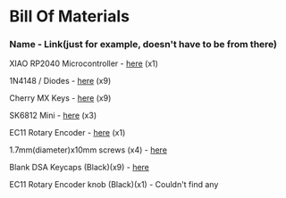 # Bill Of Materials

### Name - Link(just for example, doesn't have to be from there)

XIAO RP2040 Microcontroller - [here](https://www.amazon.in/Microcontroller-Dual-Core-MicroPython-CircuitPython-Interfaces/dp/B09NNVNW7M/ref=sr_1_1_sspa?nsdOptOutParam=true&sr=8-1-spons&sp_csd=d2lkZ2V0TmFtZT1zcF9hdGY&psc=1) (x1)

1N4148 / Diodes - [here](https://www.digikey.com/en/products/detail/onsemi/1N4148/458603) (x9)

Cherry MX Keys - [here](https://www.amazon.in/dp/B09ZT8BY6W/ref=twister_B0BFGC2MJY?_encoding=UTF8) (x9)

SK6812 Mini - [here](https://keeb.io/products/sk-6812-mini-e-rgb-leds-12-pack) (x3)

EC11 Rotary Encoder - [here](https://keeb.io/products/rotary-encoder-ec11) (x1)

1.7mm(diameter)x10mm screws (x4)  - [here](https://www.moddiy.com/products/M1.7-x-10mm-Black-Screws-(PM1.7X10).html)

Blank DSA Keycaps (Black)(x9) - [here](https://meckeys.com/shop/accessories/keyboard-accessories/keycaps/blank-dsa-keycaps-1u/)

EC11 Rotary Encoder knob (Black)(x1) - Couldn't find any

